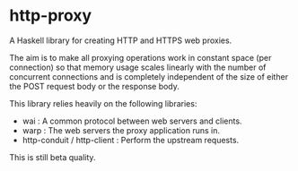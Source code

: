 # http-proxy

A Haskell library for creating HTTP and HTTPS web proxies.

The aim is to make all proxying operations work in constant space (per
connection) so that memory usage scales linearly with the number of concurrent
connections and is completely independent of the size of either the POST
request body or the response body.

This library relies heavily on the following libraries:

* wai : A common protocol between web servers and clients.
* warp : The web servers the proxy application runs in.
* http-conduit / http-client : Perform the upstream requests.

This is still beta quality.
